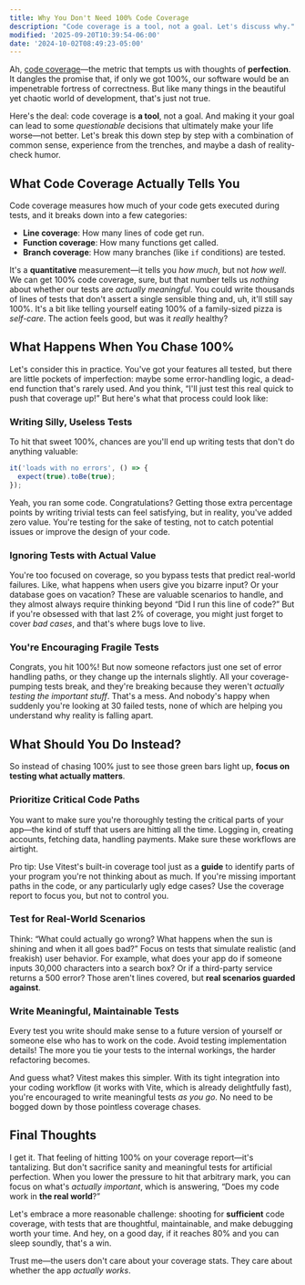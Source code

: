 ```yaml
---
title: Why You Don't Need 100% Code Coverage
description: "Code coverage is a tool, not a goal. Let's discuss why."
modified: '2025-09-20T10:39:54-06:00'
date: '2024-10-02T08:49:23-05:00'
---
```


Ah, [code coverage](code-coverage.md)—the metric that tempts us with thoughts of **perfection**. It dangles the promise that, if only we got 100%, our software would be an impenetrable fortress of correctness. But like many things in the beautiful yet chaotic world of development, that's just not true.

Here's the deal: code coverage is **a tool**, not a goal. And making it your goal can lead to some _questionable_ decisions that ultimately make your life worse—not better. Let's break this down step by step with a combination of common sense, experience from the trenches, and maybe a dash of reality-check humor.

## What Code Coverage Actually Tells You

Code coverage measures how much of your code gets executed during tests, and it breaks down into a few categories:

- **Line coverage**: How many lines of code get run.
- **Function coverage**: How many functions get called.
- **Branch coverage**: How many branches (like `if` conditions) are tested.

It's a **quantitative** measurement—it tells you _how much_, but not _how well_. We can get 100% code coverage, sure, but that number tells us _nothing_ about whether our tests are _actually meaningful_. You could write thousands of lines of tests that don't assert a single sensible thing and, uh, it'll still say 100%. It's a bit like telling yourself eating 100% of a family-sized pizza is _self-care_. The action feels good, but was it _really_ healthy?

## What Happens When You Chase 100%

Let's consider this in practice. You've got your features all tested, but there are little pockets of imperfection: maybe some error-handling logic, a dead-end function that's rarely used. And you think, “I'll just test this real quick to push that coverage up!” But here's what that process could look like:

### Writing Silly, Useless Tests

To hit that sweet 100%, chances are you'll end up writing tests that don't do anything valuable:

```js
it('loads with no errors', () => {
  expect(true).toBe(true);
});
```

Yeah, you ran some code. Congratulations? Getting those extra percentage points by writing trivial tests can feel satisfying, but in reality, you've added zero value. You're testing for the sake of testing, not to catch potential issues or improve the design of your code.

### Ignoring Tests with Actual Value

You're too focused on coverage, so you bypass tests that predict real-world failures. Like, what happens when users give you bizarre input? Or your database goes on vacation? These are valuable scenarios to handle, and they almost always require thinking beyond “Did I run this line of code?” But if you're obsessed with that last 2% of coverage, you might just forget to cover _bad cases_, and that's where bugs love to live.

### You're Encouraging Fragile Tests

Congrats, you hit 100%! But now someone refactors just one set of error handling paths, or they change up the internals slightly. All your coverage-pumping tests break, and they're breaking because they weren't _actually testing the important stuff_. That's a mess. And nobody's happy when suddenly you're looking at 30 failed tests, none of which are helping you understand why reality is falling apart.

## What Should You Do Instead?

So instead of chasing 100% just to see those green bars light up, **focus on testing what actually matters**.

### Prioritize Critical Code Paths

You want to make sure you're thoroughly testing the critical parts of your app—the kind of stuff that users are hitting all the time. Logging in, creating accounts, fetching data, handling payments. Make sure these workflows are airtight.

Pro tip: Use Vitest's built-in coverage tool just as a **guide** to identify parts of your program you're not thinking about as much. If you're missing important paths in the code, or any particularly ugly edge cases? Use the coverage report to focus you, but not to control you.

### Test for Real-World Scenarios

Think: “What could actually go wrong? What happens when the sun is shining and when it all goes bad?” Focus on tests that simulate realistic (and freakish) user behavior. For example, what does your app do if someone inputs 30,000 characters into a search box? Or if a third-party service returns a 500 error? Those aren't lines covered, but **real scenarios guarded against**.

### Write Meaningful, Maintainable Tests

Every test you write should make sense to a future version of yourself or someone else who has to work on the code. Avoid testing implementation details! The more you tie your tests to the internal workings, the harder refactoring becomes.

And guess what? Vitest makes this simpler. With its tight integration into your coding workflow (it works with Vite, which is already delightfully fast), you're encouraged to write meaningful tests _as you go_. No need to be bogged down by those pointless coverage chases.

## Final Thoughts

I get it. That feeling of hitting 100% on your coverage report—it's tantalizing. But don't sacrifice sanity and meaningful tests for artificial perfection. When you lower the pressure to hit that arbitrary mark, you can focus on what's _actually important_, which is answering, “Does my code work in **the real world**?”

Let's embrace a more reasonable challenge: shooting for **sufficient** code coverage, with tests that are thoughtful, maintainable, and make debugging worth your time. And hey, on a good day, if it reaches 80% and you can sleep soundly, that's a win.

Trust me—the users don't care about your coverage stats. They care about whether the app _actually works_.
